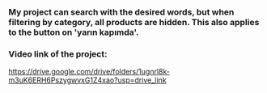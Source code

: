 ### My project can search with the desired words, but when filtering by category, all products are hidden. This also applies to the button on 'yarın kapımda'.
### Video link of the project: 
https://drive.google.com/drive/folders/1ugnrl8k-m3uK6ERH6PszygwvxG1Z4xao?usp=drive_link
